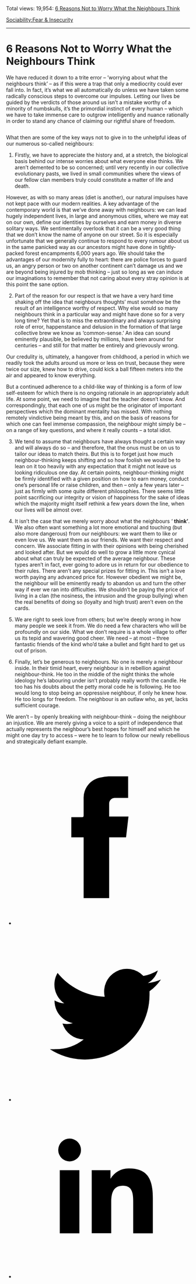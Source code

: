 Total views: 19,954: [6 Reasons Not to Worry What the Neighbours Think](https://www.theschooloflife.com/thebookoflife/6-reasons-not-to-worry-what-the-neighbours-think/)

[Sociability:](https://www.theschooloflife.com/thebookoflife/category/sociability/)[Fear & Insecurity](https://www.theschooloflife.com/thebookoflife/category/self-knowledge/fear-insecurity/)

* * *

# 6 Reasons Not to Worry What the Neighbours Think
<style>
						.alignnone {
  display: block;
  margin-left: auto;
  margin-right: auto;
  align: center:
}

.addtoany_share_save_container {
display:none;
}

.wp-block-image {
		display: block;
  margin-left: auto;
  margin-right: auto;
  width: 50%;
}

.aligncenter {
display: block;
  margin-left: auto;
  margin-right: auto;
  align: center:
}

@media only screen and (max-width: 500px) {
  .wp-block-image {
		display: block;
  margin-left: auto;
  margin-right: auto;
  width: 100%;
} }

h1 {max-width: 600px !important;
}
.s18-single-post .content-area .site-main article .post-cat-header-display + .old-wrapper p {
    font-size: 1.200em
}
						</style>

We have reduced it down to a trite error – ’worrying about what the neighbours think’ – as if this were a trap that only a mediocrity could ever fall into. In fact, it’s what we all automatically do unless we have taken some radically conscious steps to overcome our impulses. Letting our lives be guided by the verdicts of those around us isn’t a mistake worthy of a minority of numbskulls, it’s the primordial instinct of every human – which we have to take immense care to outgrow intelligently and nuance rationally in order to stand any chance of claiming our rightful share of freedom.

<figure class="aligncenter"><img src="https://www.theschooloflife.com/thebookoflife/wp-content/uploads/2019/07/Neighbours.jpg" alt="" class="wp-image-23539" srcset="https://www.theschooloflife.com/thebookoflife/wp-content/uploads/2019/07/Neighbours.jpg 650w, https://www.theschooloflife.com/thebookoflife/wp-content/uploads/2019/07/Neighbours-292x300.jpg 292w" sizes="(max-width: 650px) 100vw, 650px"></figure>

What then are some of the key ways not to give in to the unhelpful ideas of our numerous so-called neighbours:

1. Firstly, we have to appreciate the history and, at a stretch, the biological basis behind our intense worries about what everyone else thinks. We aren’t demented to be so concerned; until very recently in our collective evolutionary pasts, we lived in small communities where the views of our fellow clan members truly could constitute a matter of life and death.&nbsp;

However, as with so many areas (diet is another), our natural impulses have not kept pace with our modern realities. A key advantage of the contemporary world is that we’ve done away with neighbours: we can lead hugely independent lives, in large and anonymous cities, where we may eat on our own, define our identities by ourselves and earn money in diverse solitary ways. We sentimentally overlook that it can be a very good thing that we don’t know the name of anyone on our street. So it is especially unfortunate that we generally continue to respond to every rumour about us in the same panicked way as our ancestors might have done in tightly-packed forest encampments 6,000 years ago. We should take the advantages of our modernity fully to heart: there are police forces to guard us, an angry person or two on another continent can’t damage us and we are beyond being injured by mob thinking – just so long as we can induce our imaginations to remember that not caring about every stray opinion is at this point the sane option.

2. Part of the reason for our respect is that we have a very hard time shaking off the idea that neighbours thoughts’ must somehow be the result of an intelligence worthy of respect. Why else would so many neighbours think in a particular way and might have done so for a very long time? Yet that is to miss the extraordinary and always surprising role of error, happenstance and delusion in the formation of that large collective brew we know as ‘common-sense.’ An idea can sound eminently plausible, be believed by millions, have been around for centuries – and still for that matter be entirely and grievously wrong.&nbsp;

Our credulity is, ultimately, a hangover from childhood, a period in which we readily took the adults around us more or less on trust, because they were twice our size, knew how to drive, could kick a ball fifteen meters into the air and appeared to know everything.&nbsp;

But a continued adherence to a child-like way of thinking is a form of low self-esteem for which there is no ongoing rationale in an appropriately adult life. At some point, we need to imagine that the teacher doesn’t know. And correspondingly, that each one of us might be the originator of important perspectives which the dominant mentality has missed. With nothing remotely vindictive being meant by this, and on the basis of reasons for which one can feel immense compassion, the neighbour might simply be – on a range of key questions, and where it really counts – a total idiot.

3. We tend to assume that neighbours have always thought a certain way and will always do so – and therefore, that the onus must be on us to tailor our ideas to match theirs. But this is to forget just how much neighbour-thinking keeps shifting and so how foolish we would be to lean on it too heavily with any expectation that it might not leave us looking ridiculous one day. At certain points, neighbour-thinking might be firmly identified with a given position on how to earn money, conduct one’s personal life or raise children, and then – only a few years later – just as firmly with some quite different philosophies. There seems little point sacrificing our integrity or vision of happiness for the sake of ideas which the majority might itself rethink a few years down the line, when our lives will be almost over.

4. It isn’t the case that we merely worry about what the neighbours ‘ **think’**. We also often want something a lot more emotional and touching (but also more dangerous) from our neighbours: we want them to like or even love us. We want them as our friends. We want their respect and concern. We associate fitting in with their opinions with being cherished and looked after. But we would do well to grow a little more cynical about what can truly be expected of the average neighbour. These types aren’t in fact, ever going to adore us in return for our obedience to their rules. There aren’t any special prizes for fitting in. This isn’t a love worth paying any advanced price for. However obedient we might be, the neighbour will be eminently ready to abandon us and turn the other way if ever we ran into difficulties. We shouldn’t be paying the price of living in a clan (the nosiness, the intrusion and the group bullying) when the real benefits of doing so (loyalty and high trust) aren’t even on the cards.

5. We are right to seek love from others; but we’re deeply wrong in how many people we seek it from. We do need a few characters who will be profoundly on our side. What we don’t require is a whole village to offer us its tepid and wavering good cheer. We need – at most – three fantastic friends of the kind who’d take a bullet and fight hard to get us out of prison.&nbsp;

6. Finally, let’s be generous to neighbours. No one is merely a neighbour inside. In their timid heart, every neighbour is in rebellion against neighbour-think. He too in the middle of the night thinks the whole ideology he’s labouring under isn’t probably really worth the candle. He too has his doubts about the petty moral code he is following. He too would long to stop being an oppressive neighbour, if only he knew how. He too longs for freedom. The neighbour is an outlaw who, as yet, lacks sufficient courage.&nbsp;

We aren’t – by openly breaking with neighbour-think – doing the neighbour an injustice. We are merely giving a voice to a spirit of independence that actually represents the neighbour’s best hopes for himself and which he might one day try to access – were he to learn to follow our newly rebellious and strategically defiant example.&nbsp;

<style>
    .iframe-class { display: block !important; }
</style>

- [<svg xmlns="http://www.w3.org/2000/svg" viewbox="0 0 26 26"><title>Facebook</title>
                    <g>
                        <path d="M8.38,10H9.92c.2,0,.29,0,.29-.28,0-.82,0-1.64,0-2.46a3.05,3.05,0,0,1,2.57-3.15A7.22,7.22,0,0,1,14,3.95c.86,0,1.71,0,2.57,0h.25v3.2h-2A.85.85,0,0,0,14,8c0,.62,0,1.24,0,1.91h2.87L16.51,13H14v9H10.21V13H8.38Z"></path>
                    </g>
                </svg>](http://www.facebook.com/sharer/sharer.php?u=https://www.theschooloflife.com/thebookoflife/6-reasons-not-to-worry-what-the-neighbours-think/)
- [<svg xmlns="http://www.w3.org/2000/svg" viewbox="0 0 26 26"><title>Twitter</title>
                    <path d="M21.69,7.9a6.75,6.75,0,0,1-1.94.53,3.39,3.39,0,0,0,1.48-1.87,6.76,6.76,0,0,1-2.14.82,3.38,3.38,0,0,0-5.75,3.08,9.59,9.59,0,0,1-7-3.53,3.38,3.38,0,0,0,1,4.51A3.36,3.36,0,0,1,5.89,11v0A3.38,3.38,0,0,0,8.6,14.37a3.39,3.39,0,0,1-1.53.06,3.38,3.38,0,0,0,3.15,2.35A6.78,6.78,0,0,1,6,18.22a6.87,6.87,0,0,1-.81,0A9.6,9.6,0,0,0,20,10.08q0-.22,0-.44A6.86,6.86,0,0,0,21.69,7.9Z"></path>
                </svg>](http://twitter.com/share?url=https://www.theschooloflife.com/thebookoflife/6-reasons-not-to-worry-what-the-neighbours-think/&text=&via=theschooloflife)
- [<svg xmlns="http://www.w3.org/2000/svg" viewbox="0 0 26 26"><title>LinkedIn</title>
<path class="cls-2" d="M6.67,10H9.58v9.36H6.67ZM8.13,5.32A1.69,1.69,0,1,1,6.44,7,1.69,1.69,0,0,1,8.13,5.32"></path><path class="cls-2" d="M11.41,10H14.2v1.28h0A3.06,3.06,0,0,1,17,9.75c2.95,0,3.49,1.94,3.49,4.46v5.14H17.57V14.79c0-1.09,0-2.48-1.51-2.48s-1.75,1.18-1.75,2.4v4.63H11.41Z"></path></svg>](https://www.linkedin.com/shareArticle?mini=true&url=https://www.theschooloflife.com/thebookoflife/6-reasons-not-to-worry-what-the-neighbours-think/)
